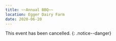 ```yaml
---
title: ~~Annual BBQ~~
location: Egger Dairy Farm
date: 2020-06-20
---
```


This event has been cancelled.
{: .notice--danger}
